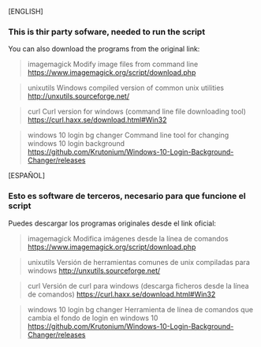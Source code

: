 [ENGLISH]

### This is thir party sofware, needed to run the script
You can also download the programs from the original link:

>imagemagick
Modify image files from command line
https://www.imagemagick.org/script/download.php

>unixutils
Windows compiled version of common unix utilities
http://unxutils.sourceforge.net/

>curl
Curl version for windows (command line file downloading tool)
https://curl.haxx.se/download.html#Win32

>windows 10 login bg changer
Command line tool for changing windows 10 login background
https://github.com/Krutonium/Windows-10-Login-Background-Changer/releases


[ESPAÑOL]

### Esto es software de terceros, necesario para que funcione el script
Puedes descargar los programas originales desde el link oficial:

>imagemagick
Modifica imágenes desde la línea de comandos
https://www.imagemagick.org/script/download.php

>unixutils
Versión de herramientas comunes de unix compiladas para windows
http://unxutils.sourceforge.net/

>curl
Versión de curl para windows (descarga ficheros desde la línea de comandos)
https://curl.haxx.se/download.html#Win32

>windows 10 login bg changer
Herramienta de línea de comandos que cambia el fondo de login en windows 10
https://github.com/Krutonium/Windows-10-Login-Background-Changer/releases